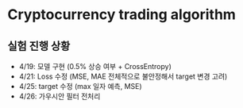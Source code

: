 # Cryptocurrency trading algorithm

## 실험 진행 상황

- 4/19: 모델 구현 (0.5% 상승 여부 + CrossEntropy)
- 4/21: Loss 수정 (MSE, MAE 전체적으로 불안정해서 target 변경 고려)
- 4/25: target 수정 (max 일자 예측, MSE)
- 4/26: 가우시안 필터 전처리